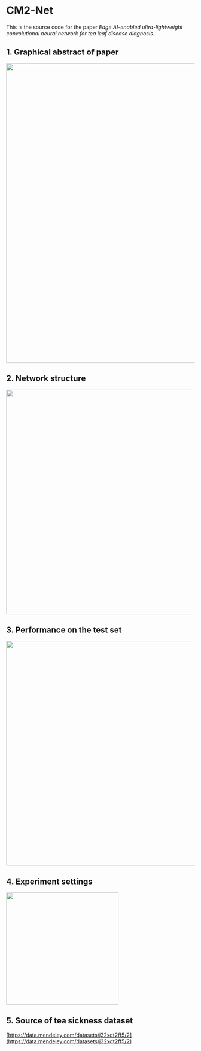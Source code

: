 # CM2-Net
This is the source code for the paper *Edge AI-enabled ultra-lightweight convolutional neural network for tea leaf disease diagnosis*.

## 1. Graphical abstract of paper
<image src="./Pic/01.jpg" width="800">
<center></center>

## 2. Network structure
<image src="./Pic/02.jpg" width="600">
<center></center>

## 3. Performance on the test set
<image src="./Pic/03.jpg" width="600">
<center></center>

## 4. Experiment settings
<image src="./Pic/04.jpg" width="300">
<center></center>

## 5. Source of tea sickness dataset
[https://data.mendeley.com/datasets/j32xdt2ff5/2](https://data.mendeley.com/datasets/j32xdt2ff5/2)
